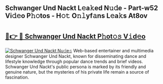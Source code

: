 ## Schwanger Und Nackt L𝚎a𝚔ed N𝚞𝚍e - Part-w52 Vi𝚍𝚎o P𝚑𝚘tos - H𝚘𝚝 O𝚗𝚕yf𝚊ns L𝚎a𝚔s At8ov

# <h2><a href="http://kf4104.oniu.top/?m=Schwanger+Und+Nackt">🔗👉 🔴 Schwanger Und Nackt P𝚑ot𝚘𝚜 V𝚒d𝚎o</a></h2>

[![Schwanger Und Nackt Nu𝚍e𝚜](https://i.imgur.com/0qMVB7G.gif)](http://kf4104.oniu.top/?m=Schwanger+Und+Nackt)
Web-based entertainer and multimedia designer Schwanger Und Nackt, known for disseminating dance and lifestyle knowledge through popular dance trends and brief videos. Schwanger Und Nackt's public persona is marked by its friendly and genuine nature, but the mysteries of his private life remain a source of fascination.  
